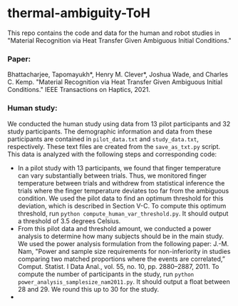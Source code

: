# thermal-ambiguity-ToH

This repo contains the code and data for the human and robot studies in "Material Recognition via Heat Transfer Given Ambiguous Initial Conditions."

### Paper:
Bhattacharjee, Tapomayukh\*, Henry M. Clever\*, Joshua Wade, and Charles C. Kemp. "Material Recognition via Heat Transfer Given Ambiguous Initial Conditions." IEEE Transactions on Haptics, 2021.

### Human study:
We conducted the human study using data from 13 pilot participants and 32 study participants. The demographic information and data from these participants are contained in `pilot_data.txt` and `study_data.txt`, respectively. These text files are created from the `save_as_txt.py` script. This data is analyzed with the following steps and corresponding code:

* In a pilot study with 13 participants, we found that finger temperature can vary substantially between trials. Thus, we monitored finger temperature between trials and withdrew from statistical inference the trials where the finger temperature deviates too far from the ambiguous condition. We used the pilot data to find an optimum threshold for this deviation, which is described in Section V-C. To compute this optimum threshold, run `python compute_human_var_threshold.py`. It should output a threshold of 3.5 degrees Celsius.
* From this pilot data and threshold amount, we conducted a power analysis to determine how many subjects should be in the main study. We used the power analysis formulation from the following paper: J.-M. Nam, "Power and sample size requirements for non-inferiority in studies comparing two matched proportions where the events are correlated,” Comput. Statist. I Data Anal., vol. 55, no. 10, pp. 2880–2887, 2011. To compute the number of participants in the study, run `python power_analysis_samplesize_nam2011.py`. It should output a float between 28 and 29. We round this up to 30 for the study.
* 
